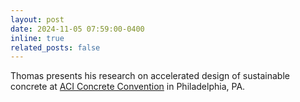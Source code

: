 ```yaml
---
layout: post
date: 2024-11-05 07:59:00-0400
inline: true
related_posts: false
---
```


Thomas presents his research on accelerated design of sustainable concrete at [ACI Concrete Convention](https://www.concrete.org/newsandevents/aciconvention.aspx) in Philadelphia, PA. 
